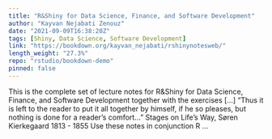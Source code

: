 ```yaml
---
title: "R&Shiny for Data Science, Finance, and Software Development"
author: "Kayvan Nejabati Zenouz"
date: "2021-09-09T16:38:20Z"
tags: [Shiny, Data Science, Software Development]
link: "https://bookdown.org/kayvan_nejabati/rshinynotesweb/"
length_weight: "27.3%"
repo: "rstudio/bookdown-demo"
pinned: false
---
```


This is the complete set of lecture notes for R&Shiny for Data Science, Finance, and Software Development together with the exercises [...] “Thus it is left to the reader to put it all together by himself, if he so pleases, but nothing is done for a reader’s comfort…” Stages on Life’s Way, Søren Kierkegaard 1813 - 1855 Use these notes in conjunction R ...
